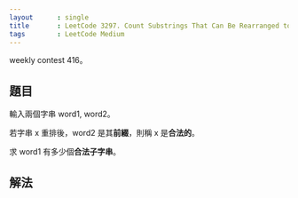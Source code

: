 ```yaml
---
layout      : single
title       : LeetCode 3297. Count Substrings That Can Be Rearranged to Contain a String I
tags        : LeetCode Medium
---
```

weekly contest 416。  

## 題目

輸入兩個字串 word1, word2。  

若字串 x 重排後，word2 是其**前綴**，則稱 x 是**合法的**。  

求 word1 有多少個**合法子字串**。  

## 解法
